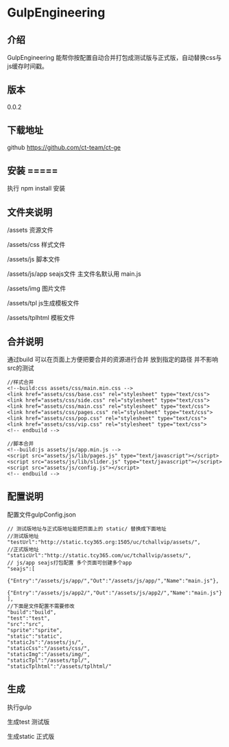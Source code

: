 # GulpEngineering

## 介绍

GulpEngineering 能帮你按配置自动合并打包成测试版与正式版，自动替换css与js缓存时间戳。

## 版本 

0.0.2

## 下载地址

github https://github.com/ct-team/ct-ge

## 安装 =====

执行 npm install 安装

## 文件夹说明

/assets 资源文件

/assets/css 样式文件

/assets/js 脚本文件

/assets/js/app seajs文件 主文件名默认用 main.js

/assets/img 图片文件

/assets/tpl js生成模板文件

/assets/tplhtml 模板文件

## 合并说明

通过build 可以在页面上方便把要合并的资源进行合并 放到指定的路径 并不影响src的测试

```
//样式合并
<!--build:css assets/css/main.min.css -->
<link href="assets/css/base.css" rel="stylesheet" type="text/css">
<link href="assets/css/side.css" rel="stylesheet" type="text/css">
<link href="assets/css/main.css" rel="stylesheet" type="text/css">
<link href="assets/css/pages.css" rel="stylesheet" type="text/css">
<link href="assets/css/pop.css" rel="stylesheet" type="text/css">
<link href="assets/css/vip.css" rel="stylesheet" type="text/css">
<!-- endbuild -->

//脚本合并
<!--build:js assets/js/app.min.js -->
<script src="assets/js/lib/pages.js" type="text/javascript"></script>
<script src="assets/js/lib/slider.js" type="text/javascript"></script>
<script src="assets/js/config.js"></script>
<!-- endbuild -->

```

## 配置说明

配置文件gulpConfig.json

```
// 测试版地址与正式版地址能把页面上的 static/ 替换成下面地址
//测试版地址
"testUrl":"http://static.tcy365.org:1505/uc/tchallvip/assets/",
//正式版地址
"staticUrl":"http://static.tcy365.com/uc/tchallvip/assets/",
// js/app seajs打包配置 多个页面可创建多个app
"seajs":[
	{"Entry":"/assets/js/app/","Out":"/assets/js/app/","Name":"main.js"},
	{"Entry":"/assets/js/app2/","Out":"/assets/js/app2/","Name":"main.js"}
],	
//下面是文件配置不需要修改
"build":"build",	
"test":"test",
"src":"src",
"sprite":"sprite",
"static":"static",
"staticJs":"/assets/js/",	
"staticCss":"/assets/css/",	
"staticImg":"/assets/img/",
"staticTpl":"/assets/tpl/",
"staticTplhtml":"/assets/tplhtml/"
```

## 生成

执行gulp

生成test 测试版

生成static 正式版

